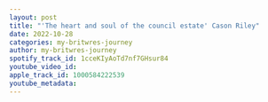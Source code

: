 ```yaml
---
layout: post
title: "'The heart and soul of the council estate' Cason Riley"
date: 2022-10-28
categories: my-britwres-journey
author: my-britwres-journey
spotify_track_id: 1cceKIyAoTd7nf7GHsur84
youtube_video_id: 
apple_track_id: 1000584222539
youtube_metadata: 
---
```


